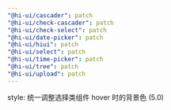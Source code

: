 ```yaml
---
"@hi-ui/cascader": patch
"@hi-ui/check-cascader": patch
"@hi-ui/check-select": patch
"@hi-ui/date-picker": patch
"@hi-ui/hiui": patch
"@hi-ui/select": patch
"@hi-ui/time-picker": patch
"@hi-ui/tree": patch
"@hi-ui/upload": patch
---
```


style: 统一调整选择类组件 hover 时的背景色 (5.0)
